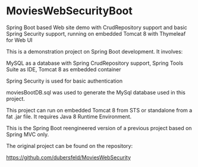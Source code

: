 # MoviesWebSecurityBoot
Spring Boot based Web site demo with CrudRepository support and basic Spring Security support, running on embedded Tomcat 8 with Thymeleaf for Web UI

This is a demonstration project on Spring Boot development. It involves:

MySQL as a database with Spring CrudRepository support, Spring Tools Suite as IDE, Tomcat 8 as embedded container

Spring Security is used for basic authentication

moviesBootDB.sql was used to generate the MySql database used in this project.

This project can run on embedded Tomcat 8 from STS or standalone from a fat .jar file. It requires Java 8 Runtime Environment.

This is the Spring Boot reengineered version of a previous project based on Spring MVC only.

The original project can be found on the repository:

https://github.com/dubersfeld/MoviesWebSecurity
